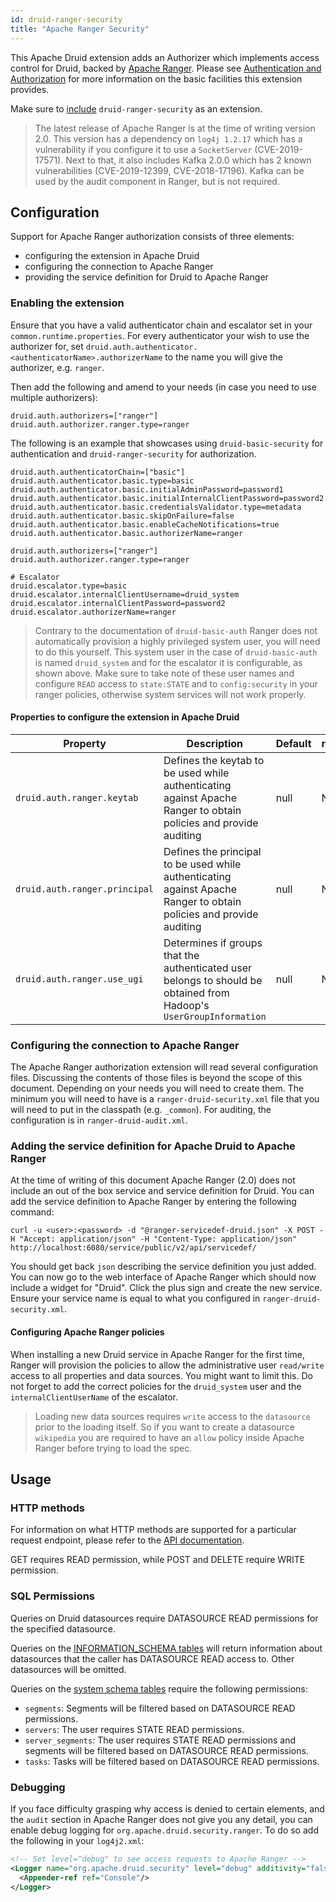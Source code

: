 ```yaml
---
id: druid-ranger-security
title: "Apache Ranger Security"
---
```


<!--
  ~ Licensed to the Apache Software Foundation (ASF) under one
  ~ or more contributor license agreements.  See the NOTICE file
  ~ distributed with this work for additional information
  ~ regarding copyright ownership.  The ASF licenses this file
  ~ to you under the Apache License, Version 2.0 (the
  ~ "License"); you may not use this file except in compliance
  ~ with the License.  You may obtain a copy of the License at
  ~
  ~   http://www.apache.org/licenses/LICENSE-2.0
  ~
  ~ Unless required by applicable law or agreed to in writing,
  ~ software distributed under the License is distributed on an
  ~ "AS IS" BASIS, WITHOUT WARRANTIES OR CONDITIONS OF ANY
  ~ KIND, either express or implied.  See the License for the
  ~ specific language governing permissions and limitations
  ~ under the License.
  -->
  
This Apache Druid extension adds an Authorizer which implements access control for Druid, backed by [Apache Ranger](https://ranger.apache.org/). Please see [Authentication and Authorization](../../design/auth.md) for more information on the basic facilities this extension provides.

Make sure to [include](../../development/extensions.md#loading-extensions) `druid-ranger-security` as an extension.

> The latest release of Apache Ranger is at the time of writing version 2.0. This version has a dependency on `log4j 1.2.17` which has a vulnerability if you configure it to use a `SocketServer` (CVE-2019-17571). Next to that, it also includes Kafka 2.0.0 which has 2 known vulnerabilities (CVE-2019-12399, CVE-2018-17196). Kafka can be used by the audit component in Ranger, but is not required. 

## Configuration

Support for Apache Ranger authorization consists of three elements: 
* configuring the extension in Apache Druid
* configuring the connection to Apache Ranger
* providing the service definition for Druid to Apache Ranger
 
### Enabling the extension
Ensure that you have a valid authenticator chain and escalator set in your `common.runtime.properties`. For every authenticator your wish to use the authorizer for, set `druid.auth.authenticator.<authenticatorName>.authorizerName` to the name you will give the authorizer, e.g. `ranger`. 

Then add the following and amend to your needs (in case you need to use multiple authorizers):

```
druid.auth.authorizers=["ranger"]
druid.auth.authorizer.ranger.type=ranger
```

The following is an example that showcases using `druid-basic-security` for authentication and `druid-ranger-security` for authorization.

```
druid.auth.authenticatorChain=["basic"]
druid.auth.authenticator.basic.type=basic
druid.auth.authenticator.basic.initialAdminPassword=password1
druid.auth.authenticator.basic.initialInternalClientPassword=password2
druid.auth.authenticator.basic.credentialsValidator.type=metadata
druid.auth.authenticator.basic.skipOnFailure=false
druid.auth.authenticator.basic.enableCacheNotifications=true
druid.auth.authenticator.basic.authorizerName=ranger

druid.auth.authorizers=["ranger"]
druid.auth.authorizer.ranger.type=ranger

# Escalator
druid.escalator.type=basic
druid.escalator.internalClientUsername=druid_system
druid.escalator.internalClientPassword=password2
druid.escalator.authorizerName=ranger
```

> Contrary to the documentation of `druid-basic-auth` Ranger does not automatically provision a highly privileged system user, you will need to do this yourself. This system user in the case of `druid-basic-auth` is named `druid_system` and for the escalator it is configurable, as shown above. Make sure to take note of these user names and configure `READ` access to `state:STATE` and to `config:security` in your ranger policies, otherwise system services will not work properly.

#### Properties to configure the extension in Apache Druid
|Property|Description|Default|required|
|--------|-----------|-------|--------|
|`druid.auth.ranger.keytab`|Defines the keytab to be used while authenticating against Apache Ranger to obtain policies and provide auditing|null|No|
|`druid.auth.ranger.principal`|Defines the principal to be used while authenticating against Apache Ranger to obtain policies and provide auditing|null|No|
|`druid.auth.ranger.use_ugi`|Determines if groups that the authenticated user belongs to should be obtained from Hadoop's `UserGroupInformation`|null|No|

### Configuring the connection to Apache Ranger

The Apache Ranger authorization extension will read several configuration files. Discussing the contents of those files is beyond the scope of this document. Depending on your needs you will need to create them. The minimum you will need to have is a `ranger-druid-security.xml` file that you will need to put in the classpath (e.g. `_common`). For auditing, the configuration is in `ranger-druid-audit.xml`.

### Adding the service definition for Apache Druid to Apache Ranger

At the time of writing of this document Apache Ranger (2.0) does not include an out of the box service and service definition for Druid. You can add the service definition to Apache Ranger by entering the following command:

`curl -u <user>:<password> -d "@ranger-servicedef-druid.json" -X POST -H "Accept: application/json" -H "Content-Type: application/json" http://localhost:6080/service/public/v2/api/servicedef/`

You should get back `json` describing the service definition you just added. You can now go to the web interface of Apache Ranger which should now include a widget for "Druid". Click the plus sign and create the new service. Ensure your service name is equal to what you configured in `ranger-druid-security.xml`.

#### Configuring Apache Ranger policies

When installing a new Druid service in Apache Ranger for the first time, Ranger will provision the policies to allow the administrative user `read/write` access to all properties and data sources. You might want to limit this. Do not forget to add the correct policies for the `druid_system` user and the `internalClientUserName` of the escalator.

> Loading new data sources requires `write` access to the `datasource` prior to the loading itself. So if you want to create a datasource `wikipedia` you are required to have an `allow` policy inside Apache Ranger before trying to load the spec. 

## Usage

### HTTP methods

For information on what HTTP methods are supported for a particular request endpoint, please refer to the [API documentation](../../operations/api-reference.md).

GET requires READ permission, while POST and DELETE require WRITE permission.

### SQL Permissions

Queries on Druid datasources require DATASOURCE READ permissions for the specified datasource.

Queries on the [INFORMATION_SCHEMA tables](../../querying/sql.md#information-schema) will return information about datasources that the caller has DATASOURCE READ access to. Other datasources will be omitted.

Queries on the [system schema tables](../../querying/sql.md#system-schema) require the following permissions:
- `segments`: Segments will be filtered based on DATASOURCE READ permissions.
- `servers`: The user requires STATE READ permissions.
- `server_segments`: The user requires STATE READ permissions and segments will be filtered based on DATASOURCE READ permissions.
- `tasks`: Tasks will be filtered based on DATASOURCE READ permissions.


### Debugging

If you face difficulty grasping why access is denied to certain elements, and the `audit` section in Apache Ranger does not give you any detail, you can enable debug logging for `org.apache.druid.security.ranger`. To do so add the following in your `log4j2.xml`:

```xml
<!-- Set level="debug" to see access requests to Apache Ranger -->
<Logger name="org.apache.druid.security" level="debug" additivity="false">
  <Appender-ref ref="Console"/>
</Logger>
```
